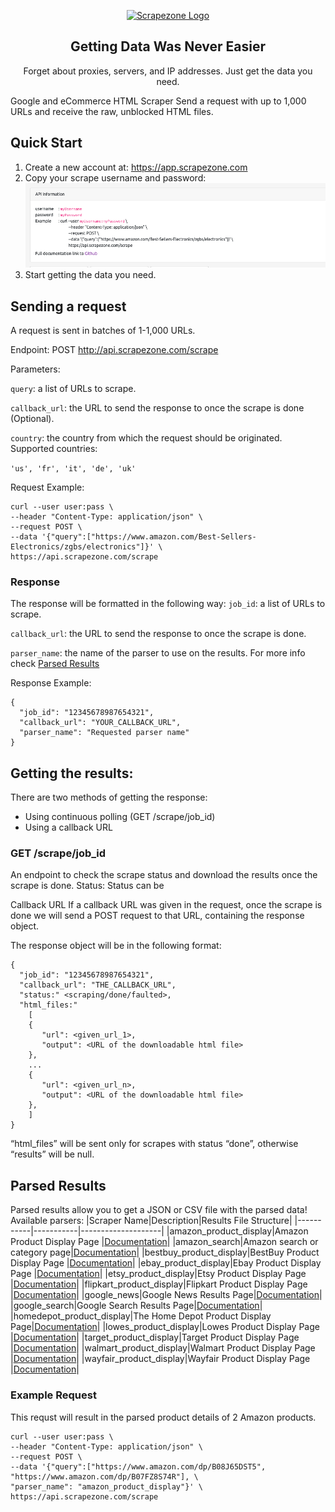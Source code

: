 <p align="center">
    <a href="https://scrapezone.com/"><img src="https://app.scrapezone.com/img/logo.svg" alt="Scrapezone Logo" width="300" height="60"></a>
  </a>
</p>

<h2 align="center">
  Getting Data Was Never Easier
</h2>

<p align="center">
Forget about proxies, servers, and IP addresses. Just get the data you need.
</p>

Google and eCommerce HTML Scraper
Send a request with up to 1,000 URLs and receive the raw, unblocked HTML files.

## Quick Start

1. Create a new account at: https://app.scrapezone.com
2. Copy your scrape username and password:
   ![Username and Password](/images/user_pass.png)
3. Start getting the data you need.

## Sending a request

A request is sent in batches of 1-1,000 URLs.

Endpoint: POST http://api.scrapezone.com/scrape

Parameters:

`query`: a list of URLs to scrape.

`callback_url`: the URL to send the response to once the scrape is done (Optional).

`country`: the country from which the request should be originated. Supported countries:

`'us', 'fr', 'it', 'de', 'uk'`

Request Example:

```
curl --user user:pass \
--header "Content-Type: application/json" \
--request POST \
--data '{"query":["https://www.amazon.com/Best-Sellers-Electronics/zgbs/electronics"]}' \
https://api.scrapezone.com/scrape
```

### Response

The response will be formatted in the following way:
`job_id`: a list of URLs to scrape.

`callback_url`: the URL to send the response to once the scrape is done.

`parser_name`: the name of the parser to use on the results. For more info check [Parsed Results](https://github.com/Scrapezone/examples/blob/master/README.md#parsed-results)

Response Example:

```
{
  "job_id": "12345678987654321",
  "callback_url": "YOUR_CALLBACK_URL",
  "parser_name": "Requested parser name"
}
```

## Getting the results:

There are two methods of getting the response:

- Using continuous polling (GET /scrape/job_id)
- Using a callback URL

### GET /scrape/job_id

An endpoint to check the scrape status and download the results once the scrape is done.
Status:
Status can be

Callback URL
If a callback URL was given in the request, once the scrape is done we will send a POST request to that URL, containing the response object.

The response object will be in the following format:

```
{
  "job_id": "12345678987654321",
  "callback_url": "THE_CALLBACK_URL",
  "status:" <scraping/done/faulted>,
  "html_files:"
    [
    {
       "url": <given_url_1>,
       "output": <URL of the downloadable html file>
    },
    ...
    {
       "url": <given_url_n>,
       "output": <URL of the downloadable html file>
    },
    ]
}
```

“html_files” will be sent only for scrapes with status “done”, otherwise “results” will be null.

## Parsed Results

Parsed results allow you to get a JSON or CSV file with the parsed data!
Available parsers:
|Scraper Name|Description|Results File Structure|
|-----------|-----------|--------------------|
|amazon_product_display|Amazon Product Display Page |[Documentation](/parsers/amazon_product_display.md)|
|amazon_search|Amazon search or category page|[Documentation](/parsers/amazon_search.md)|
|bestbuy_product_display|BestBuy Product Display Page |[Documentation](/parsers/bestbuy_product_display.md)|
|ebay_product_display|Ebay Product Display Page |[Documentation](/parsers/ebay_product_display.md)|
|etsy_product_display|Etsy Product Display Page |[Documentation](/parsers/etsy_product_display.md)|
|flipkart_product_display|Flipkart Product Display Page |[Documentation](/parsers/flipkart_product_display.md)|
|google_news|Google News Results Page|[Documentation](/parsers/google_news.md)|
|google_search|Google Search Results Page|[Documentation](/parsers/google_search.md)|
|homedepot_product_display|The Home Depot Product Display Page|[Documentation](/parsers/homedepot_product_display.md)|
|lowes_product_display|Lowes Product Display Page |[Documentation](/parsers/lowes_product_display.md)|
|target_product_display|Target Product Display Page |[Documentation](/parsers/target_product_display.md)|
|walmart_product_display|Walmart Product Display Page |[Documentation](/parsers/walmart_product_display.md)|
|wayfair_product_display|Wayfair Product Display Page |[Documentation](/parsers/wayfair_product_display.md)|

### Example Request

This requst will result in the parsed product details of 2 Amazon products.

```
curl --user user:pass \
--header "Content-Type: application/json" \
--request POST \
--data '{"query":["https://www.amazon.com/dp/B08J65DST5", "https://www.amazon.com/dp/B07FZ8S74R"], \
"parser_name": "amazon_product_display"}' \
https://api.scrapezone.com/scrape
```
